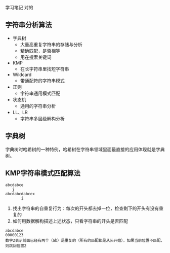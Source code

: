 学习笔记
对的

## 字符串分析算法
- 字典树
    - 大量高重复字符串的存储与分析
    - 精确匹配，是否相等
    - 用在搜索关键词
- KMP
    - 在长字符串里找短字符串
- Wildcard
    - 带通配符的字符串模式
- 正则
    - 字符串通用模式匹配
- 状态机
    - 通用的字符串分析
- LL、LR
    - 字符串多层级解构分析


## 字典树
字典树时哈希树的一种特例，哈希树在字符串领域里面最直接的应用体现就是字典树。


## KMP字符串模式匹配算法
```
abcdabce
   j
abcdabcdabcex
       i
```
1. 找出字符串的自重复行为：每次的开头都去掉一位，检查剩下的开头有没有重复的
2. 如何用数据解构描述上述状态，只看字符串的开头是否匹配

```
abcdabce
00000123
数字2表示前面已经有两个（ab）是重复的（所有的匹配都是从头开始），如果当前位置不匹配，则跳回位置2
```


